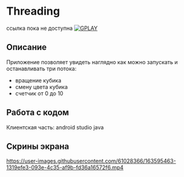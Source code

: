 # Threading

ссылка пока не доступна
<a href="https://play.google.com/store/apps/details?id=com.dev_marinov.myweathernow"> ![GPLAY](https://user-images.githubusercontent.com/61028366/127751951-1b8e413b-ed07-4582-8550-d56ae601f112.png)
 >></a>
## Описание 
Приложение позволяет увидеть наглядно как можно запускать и останавливать три потока:
- вращение кубика
- смену цвета кубика
- счетчик от 0 до 10

## Работа с кодом 
Клиентская часть: android studio java

## Скрины экрана 
https://user-images.githubusercontent.com/61028366/163595463-1319efe3-093e-4c35-af9b-fd36a16572f6.mp4
